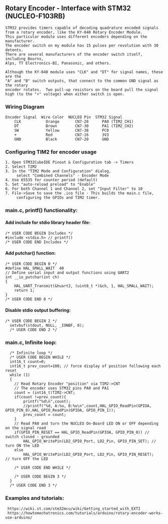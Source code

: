 ## Rotary Encoder - Interface with STM32 (NUCLEO-F103RB)
    STM32 provides timers capable of decoding quadrature encoded signals
    from a rotary encoder, like the KY-040 Rotary Encoder Module.
	This particular module uses different encoders depending on the manufacturer.
	The encoder switch on my module has 15 pulses per revolution with 30 detents.
	There are several manufacturers of the encoder switch itself, including Bourns,
	Alps, TT Electronics-BI, Panasonic, and others.

    Although the KY-040 module uses "CLK" and "DT" for signal names, these are the
	"A" and "B" switch outputs, that connect to the common GND signal as the rotary
	encoder rotates.  Two pull-up resistors on the board pull the signal
	high (to the "+" voltage) when either switch is open.


### Wiring Diagram
    Encoder Signal  Wire Color  NUCLEO Pin  STM32 Signal
	    CLK           Orange       CN7-28      PA0 (TIM2_CH1)
	    DT            Brown        CN7-30      PA1 (TIM2_CH2)
	    SW            Yellow       CN7-38      PC0
	    +             Red          CN7-16      3V3
        GND           Black        CN7-20      GND

### Configuring TIM2 for encoder usage
    1. Open STM32CubeIDE Pinout & Configuration tab -> Timers
    2. Select TIM2
    3. In the "TIM2 Mode and Configuration" dialog,
         select "Combined Channels" - Encoder Mode
	4. Use 65535 for counter period (default)
	5. Set "auto-reload preload" to "Enable"
	6. For both Channel 1 and Channel 2, set "Input Filter" to 10
	7. File->Save to save the .ico file - This builds the main.c file,
         configuring the GPIOs and TIM2 timer.

### main.c, printf() functionality:
#### Add include for stdio library header file:
```
/* USER CODE BEGIN Includes */
#include <stdio.h> // printf()
/* USER CODE END Includes */
```
#### Add putchar() function:
```
/* USER CODE BEGIN 0 */
#define HAL_SMALL_WAIT  40
// Define serial input and output functions using UART2
int __io_putchar(int ch)
{
    HAL_UART_Transmit(&huart2, (uint8_t *)&ch, 1, HAL_SMALL_WAIT);
    return 1;
}
/* USER CODE END 0 */
```
#### Disable stdio output buffering:
```
/* USER CODE BEGIN 2 */
  setvbuf(stdout, NULL, _IONBF, 0);
  /* USER CODE END 2 */
```
### main.c, Infinite loop:
```
  /* Infinite loop */
  /* USER CODE BEGIN WHILE */
  int16_t count=0;
  int16_t prev_count=100; // force display of position following each reset
  while (1)
  {
	// Read Rotary Encoder "position" via TIM2->CNT
	// The encoder uses STM32 pins PA0 and PA1
	count = (int16_t)TIM2->CNT;
	if(count !=prev_count){
		printf("%d\n",count);
		//printf("%d, A:%u, B:%u\n",count,HAL_GPIO_ReadPin(GPIOA, GPIO_PIN_0),HAL_GPIO_ReadPin(GPIOA, GPIO_PIN_1));
		prev_count = count;
	}
	// Read PA0 and turn the NUCLEO On-Board LED ON or OFF depending on the signal read
	if(GPIO_PIN_RESET == HAL_GPIO_ReadPin(GPIOA, GPIO_PIN_0)) // switch closed - grounded
		HAL_GPIO_WritePin(LD2_GPIO_Port, LD2_Pin, GPIO_PIN_SET); // turn ON the LED
	else
		HAL_GPIO_WritePin(LD2_GPIO_Port, LD2_Pin, GPIO_PIN_RESET);   // turn OFF the LED
 
    /* USER CODE END WHILE */
 
    /* USER CODE BEGIN 3 */
  }
  /* USER CODE END 3 */
```

### Examples and tutorials:
     https://wiki.st.com/stm32mcu/wiki/Getting_started_with_EXTI
     https://howtomechatronics.com/tutorials/arduino/rotary-encoder-works-use-arduino/